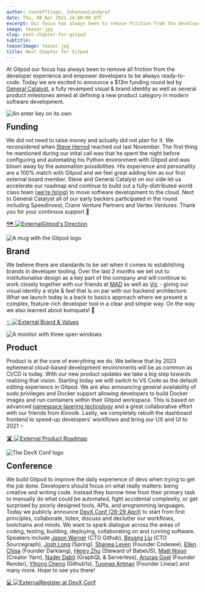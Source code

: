 ```yaml
---
author: svenefftinge, JohannesLandgraf
date: Thu, 08 Apr 2021 14:00:00 UTC
excerpt: Our focus has always been to remove friction from the developer experience. Today we announce a new funding round, our new brand, several product milestones, and DevX Conf.
image: teaser.jpg
slug: next-chapter-for-gitpod
subtitle:
teaserImage: teaser.jpg
title: Next Chapter for Gitpod
---
```


<script context="module">
  export const prerender = true;
</script>

<style>
  .redirector {
    margin-top: var(--xx-small);
    margin-bottom: var(--x-large);
  }

  h2 {
    margin-top: var(--small);
    margin-bottom: var(--x-small);
  }

  img[src$="funding.jpg"] {
    margin-top: var(--large);
  }
</style>

At Gitpod our focus has always been to remove all friction from the developer experience and empower developers to be always ready-to-code. Today we are excited to announce a $13m funding round led by [General Catalyst](https://www.generalcatalyst.com/team/dr-steve-herrod), a fully revamped visual & brand identity as well as several product milestones aimed at defining a new product category in modern software development.

![An enter key on its own](../../../static/images/blog/next-chapter-for-gitpod/funding.jpg)

## Funding

We did not need to raise money and actually did not plan for it. We reconsidered when [Steve Herrod](https://www.generalcatalyst.com/team/dr-steve-herrod) reached out last November. The first thing he mentioned during our inital call was that he spent the night before configuring and automating his Python environment with Gitpod and was blown away by the automation possibilities. His experience and personality are a 100% match with Gitpod and we feel great adding him as our first external board member. Steve and General Catalyst on our side let us accelerate our roadmap and continue to build out a fully-distributed world class team ([we’re hiring](https://www.gitpod.io/careers)) to move software development to the cloud. Next to General Catalyst all of our early backers participated in the round including Speedinvest, Crane Venture Partners and Vertex Ventures. Thank you for your continous support 🙌

<div class="redirector">
  <a class="btn-otherbrand" href="https://www.gitpod.io/direction" rel="noreferrer" target="_blank"><span class="icon">🗺️</span> <img class="arrow" src="/svg/external.svg" alt="External"/>Gitpod's Direction</a>
</div>

![A mug with the Gitpod logo](../../../static/images/blog/next-chapter-for-gitpod/brand.jpg)

## Brand

We believe there are standards to be set when it comes to establishing brands in developer tooling. Over the last 2 months we set out to institutionalise design as a key part of the company and will continue to work closely together with our friends at [MAD](https://mad.ac) as well as [Vic](https://twitter.com/killnicole) - giving our visual identity a style & feel that is on par with our backend architecture. What we launch today is a back to basics approach where we present a complex, feature-rich developer tool in a clear and simple way. On the way we also learned about kumquats! 🍊

<div class="redirector">
  <a class="btn-otherbrand" href="https://www.notion.so/gitpod/Brand-Values-2ed4c2f93c84499b98e3b5389980992e" rel="noreferrer" target="_blank"><span class="icon">✨</span> <img class="arrow" src="/svg/external.svg" alt="External"/> Brand &amp; Values</a>
</div>

![A monitor with three open windows](../../../static/images/blog/next-chapter-for-gitpod/product.jpg)

## Product

Product is at the core of everything we do. We believe that by 2023 ephemeral cloud-based development environments will be as common as CI/CD is today. With our new product updates we take a big step towards realizing that vision. Starting today we willl switch to VS Code as the default editing experience in Gitpod. We are also announcing general availability of sudo privileges and Docker support allowing developers to build Docker images and run containers within their Gitpod workspace. This is based on advanced [namespace layering technology](https://www.youtube.com/watch?v=iYLCHQgj0fE) and a great collaborative effort with our friends from Kinvolk. Lastly, we completely rebuilt the dashboard frontend to speed-up developers’ workflows and bring our UX and UI to 2021 ✨

<div class="redirector">
  <a class="btn-otherbrand" rel="noreferrer" href="https://www.gitpod.io/roadmap" target="_blank"><span class="icon">🛣</span> <img class="arrow" src="/svg/external.svg" alt="External"/> Product Roadmap</a>
</div>

![The DevX Conf logo](../../../static/images/blog/next-chapter-for-gitpod/devxconf.jpg)

## Conference

We build Gitpod to improve the daily experience of devs when trying to get the job done. Developers should focus on what really matters: being creative and writing code. Instead they borrow time from their primary task to manually do what could be automated, fight accidental complexity, or get surprised by poorly designed tools, APIs, and programming languages. Today we publicly announce [DevX Conf (28-29 April)](https://devxconf.org/) to start from first principles, collaborate, listen, discuss and declutter our workflows, toolchains and minds. We want to spark dialogue across the areas of coding, testing, building, deploying, collaborating on and running software. Speakers include [Jason Warner](https://twitter.com/jasoncwarner) (CTO Github), [Beyang Liu](https://twitter.com/beyang) (CTO Sourcegraph), [Josh Long](https://twitter.com/starbuxman) (Spring), [Shanea Leven](https://www.linkedin.com/in/shaneak/) (Founder Codesee), [Ellen Chisa](https://twitter.com/ellenchisa) (Founder Darklang), [Henry Zhu](https://twitter.com/left_pad) (Steward of BabelJS), [Maël Nison](https://twitter.com/arcanis) (Creator Yarn), [Nader Dabit](https://twitter.com/dabit3) (GraphQL & Serverless), [Anurag Goel](https://www.linkedin.com/in/anuragoel/) (Founder Render), [Yihong Cheng](https://github.com/xcv58) (Github1s), [Tuomas Artman](https://twitter.com/artman) (Founder Linear) and many more. Hope to see you there!

<div class="redirector">
  <a class="btn-otherbrand" rel="noreferrer" href="https://devxconf.org" target="_blank"><span class="icon">💻</span> <img class="arrow" src="/svg/external.svg" alt="External"/>Register at DevX Conf</a>
</div>

